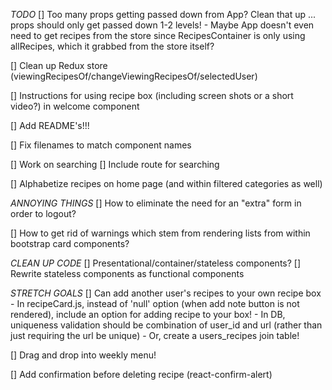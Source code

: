 *TODO*
[] Too many props getting passed down from App? Clean that up ... props should only get passed down 1-2 levels!
    - Maybe App doesn't even need to get recipes from the store since RecipesContainer is only using allRecipes, which it grabbed from the store itself?

[] Clean up Redux store (viewingRecipesOf/changeViewingRecipesOf/selectedUser)

[] Instructions for using recipe box (including screen shots or a short video?) in welcome component

[] Add README's!!!

[] Fix filenames to match component names

[] Work on searching 
    [] Include route for searching

[] Alphabetize recipes on home page (and within filtered categories as well)

*ANNOYING THINGS*
[] How to eliminate the need for an "extra" form in order to logout?

[] How to get rid of warnings which stem from rendering lists from within bootstrap card components?

*CLEAN UP CODE*
[] Presentational/container/stateless components?
[] Rewrite stateless components as functional components

*STRETCH GOALS*
[] Can add another user's recipes to your own recipe box
    - In recipeCard.js, instead of 'null' option (when add note button is not rendered), include an option for adding recipe to your box!
    - In DB, uniqueness validation should be combination of user_id and url (rather than just requiring the url be unique)
    - Or, create a users_recipes join table!

[] Drag and drop into weekly menu!

[] Add confirmation before deleting recipe (react-confirm-alert)

